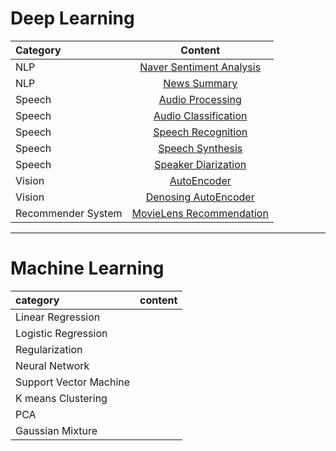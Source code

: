# Deep Learning
  
|Category | Content |  
|:------|:--------:|
| NLP | [Naver Sentiment Analysis](AIFFEL/exploration/E7/Naver%20Sentiment%20Analysis.ipynb)|
| NLP | [News Summary](AIFFEL/exploration/E7/Naver%20Sentiment%20Analysis.ipynb)|
| Speech | [Audio Processing](Deep_Learning/Speech/Audio_Processing.ipynb) |
| Speech | [Audio Classification](Deep_Learning/Speech/Audio_Classification.ipynb) |
| Speech | [Speech Recognition](Deep_Learning/Speech/Speech%20Recognition.ipynb) |
| Speech | [Speech Synthesis](Deep_Learning/Speech/Speech%20Synthesis.ipynb) |
| Speech | [Speaker Diarization](Deep_Learning/Speech/Speaker%20Diarization.ipynb) |
| Vision |[AutoEncoder](Deep_Learning/Vision/Autoencoder.ipynb)| 
| Vision |[Denosing AutoEncoder](Deep_Learning/Vision/Denoise_AutoEncoder.ipynb)| 
| Recommender System | [MovieLens Recommendation](AIFFEL/exploration/E9/Movielens.ipynb)|

---

# Machine Learning

|category | content |  
|:---------|:--------:|
|Linear Regression |  |
|Logistic Regression | |
|Regularization | |
|Neural Network | |
|Support Vector Machine | |
|K means Clustering | |
|PCA | |
|Gaussian Mixture||










